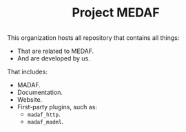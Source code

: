 <div align="center" style="display : flex; justify-content: center;">
  <h1>Project MEDAF</h1>
</div>

This organization hosts all repository that contains all things:
- That are related to MEDAF.
- And are developed by us.

That includes:
- MADAF.
- Documentation.
- Website.
- First-party plugins, such as:
  - ```madaf_http```.
  - ```madaf_madml```.
